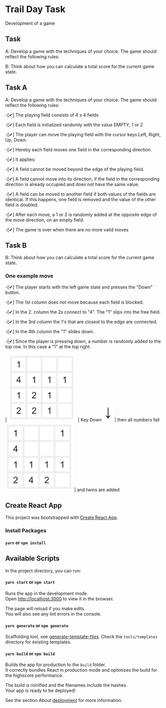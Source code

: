 # Trail Day Task

Development of a game

## Task

A: Develop a game with the techniques of your choice. The game should reflect the following
rules:

B: Think about how you can calculate a total score for the current game state.

## Task A

A: Develop a game with the techniques of your choice. The game should reflect the following
rules:

-[✔] The playing field consists of 4 x 4 fields

-[✔] Each field is initialized randomly with the value EMPTY, 1 or 2

-[✔] The player can move the playing field with the cursor keys Left, Right, Up, Down.

-[✔] Hereby each field moves one field in the corresponding direction.

-[✔] It applies:

-[✔] A field cannot be moved beyond the edge of the playing field.

-[✔] A field cannot move into its direction, if the field in the corresponding
direction is already occupied and does not have the same value.

-[✔] A field can be moved to another field if both values of the fields are identical.
If this happens, one field is removed and the value of the other field is
doubled.

-[✔] After each move, a 1 or 2 is randomly added at the opposite edge of the move
direction, on an empty field.

-[✔] The game is over when there are no more valid moves

## Task B

B: Think about how you can calculate a total score for the current game state.

### One example move

-[✔] The player starts with the left game state and presses the "Down" button.

-[✔] The 1st column does not move because each field is blocked.

-[✔] In the 2. column the 2s connect to "4". The "1" slips into the free field.

-[✔] In the 3rd column the 1's that are closest to the edge are connected.

-[✔] In the 4th column the "1" slides down.

-[✔] Since the player is pressing down, a number is randomly added to the top row. In this case a "1" at the top right.

| ![Before Move](./assets/images/view1.png 'Before Move') | Key Down ![Press Down Key](./assets/images/download.png 'download') | then all numbers fall ![After push down key](./assets/images/view2.png 'After Moved') | and twins are added

## Create React App

This project was bootstrapped with [Create React App](https://github.com/facebook/create-react-app).

### Install Packages

#### `yarn` or `npm install`

## Available Scripts

In the project directory, you can run:

#### `yarn start` or `npm start`

Runs the app in the development mode.<br>
Open [http://localhost:3000](http://localhost:3000) to view it in the browser.

The page will reload if you make edits.<br>
You will also see any lint errors in the console.

#### `yarn generate` or `npm generate`

Scaffolding tool, see [generate-template-files](https://github.com/codeBelt/generate-template-files#readme). Check the `tools/templates` directory for existing templates.

#### `yarn build` or `npm build`

Builds the app for production to the `build` folder.<br>
It correctly bundles React in production mode and optimizes the build for the highscore performance.

The build is minified and the filenames include the hashes.<br>
Your app is ready to be deployed!

See the section About [deployment](https://facebook.github.io/create-react-app/docs/deployment) for more information.
